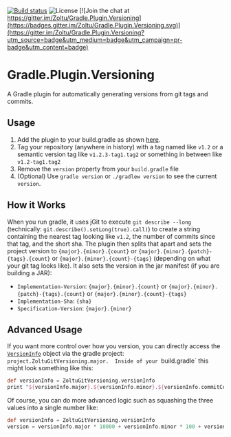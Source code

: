[![Build status](https://ci.appveyor.com/api/projects/status/x1xa4ilqfllewosp/branch/master?svg=true)](https://ci.appveyor.com/project/Zoltu/gradle-plugin-versioning/branch/master)
![License](https://img.shields.io/github/license/Zoltu/Gradle.Plugin.Versioning.svg)
[![Join the chat at https://gitter.im/Zoltu/Gradle.Plugin.Versioning](https://badges.gitter.im/Zoltu/Gradle.Plugin.Versioning.svg)](https://gitter.im/Zoltu/Gradle.Plugin.Versioning?utm_source=badge&utm_medium=badge&utm_campaign=pr-badge&utm_content=badge)

# Gradle.Plugin.Versioning
A Gradle plugin for automatically generating versions from git tags and commits.

## Usage
1. Add the plugin to your build.gradle as shown [here](https://plugins.gradle.org/plugin/com.zoltu.git-versioning).
2. Tag your repository (anywhere in history) with a tag named like `v1.2` or a semantic version tag like `v1.2.3-tag1.tag2` or something in between like `v1.2-tag1.tag2`
3. Remove the `version` property from your `build.gradle` file
4. (Optional) Use `gradle version` or `./gradlew version` to see the current `version`.

## How it Works
When you run gradle, it uses jGit to execute `git describe --long` (technically: `git.describe().setLong(true).call)`) to create a string containing the nearest tag looking like `v1.2`, the number of commits since that tag, and the short sha.  The plugin then splits that apart and sets the project version to `{major}.{minor}.{count}` or `{major}.{minor}.{patch}-{tags}.{count}` or `{major}.{minor}.{count}-{tags}` (depending on what your git tag looks like).  It also sets the version in the jar manifest (if you are building a JAR):
* `Implementation-Version`: `{major}.{minor}.{count}` or `{major}.{minor}.{patch}-{tags}.{count}` or `{major}.{minor}.{count}-{tags}`
* `Implementation-Sha`: `{sha}`
* `Specification-Version`: `{major}.{minor}`

## Advanced Usage
If you want more control over how you version, you can directly access the [`VersionInfo`](https://github.com/Zoltu/Gradle.Plugin.Versioning/blob/master/src/main/kotlin/com/zoltu/gradle/plugin/VersionInfo.kt) object via the gradle project: `project.ZoltuGitVersioning.major.  Inside of your `build.gradle` this might look something like this:
```groovy
def versionInfo = ZoltuGitVersioning.versionInfo
print "${versionInfo.major}.${versionInfo.minor}.${versionInfo.commitCount}"
```

Of course, you can do more advanced logic such as squashing the three values into a single number like:
```groovy
def versionInfo = ZoltuGitVersioning.versionInfo
version = versionInfo.major * 10000 + versionInfo.minor * 100 + versionInfo.commitCount
```
